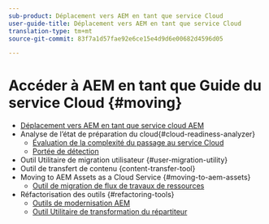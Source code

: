 ```yaml
---
sub-product: Déplacement vers AEM en tant que service Cloud
user-guide-title: Déplacement vers AEM en tant que service Cloud
translation-type: tm+mt
source-git-commit: 83f7a1d57fae92e6ce15e4d9d6e00682d4596d05

---
```



# Accéder à AEM en tant que Guide du service Cloud {#moving}

+ [Déplacement vers AEM en tant que service cloud AEM](/help/move-to-cloud-service/home.md)
+ Analyse de l’état de préparation du cloud{#cloud-readiness-analyzer}
   + [Évaluation de la complexité du passage au service Cloud](/help/move-to-cloud-service/cloud-readiness-analyzer/cloud-readiness-analyzer.md)
   + [Portée de détection](/help/move-to-cloud-service/cloud-readiness-analyzer/detection-scope.md)
+ Outil Utilitaire de migration utilisateur {#user-migration-utility}
+ Outil de transfert de contenu {content-transfer-tool}
+ Moving to AEM Assets as a Cloud Service
{#moving-to-aem-assets}
   + [Outil de migration de flux de travaux de ressources](/help/move-to-cloud-service/moving-to-aem-assets/asset-workflow-migration-tool.md)
+ Réfactorisation des outils {#refactoring-tools}
   + [Outils de modernisation AEM](/help/move-to-cloud-service/refactoring-tools/aem-modernization-tools.md)
   + [Outil Utilitaire de transformation du répartiteur](/help/move-to-cloud-service/refactoring-tools/dispatcher-transformation-utility-tools.md)

